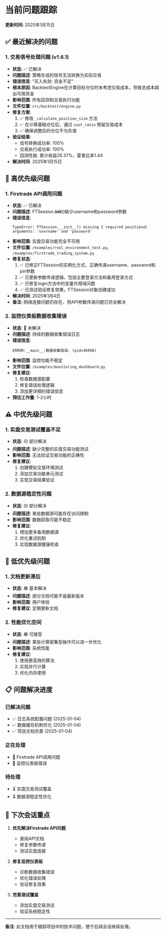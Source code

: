 # 当前问题跟踪

**更新时间**: 2025年1月15日

## ✅ 最近解决的问题

### 1. 交易信号处理问题 (v1.6.1)
- **状态**: ✅ 已解决
- **问题描述**: 策略生成的信号无法转换为实际交易
- **错误信息**: "买入失败: 资金不足"
- **根本原因**: BacktestEngine在计算目标仓位时未考虑交易成本，导致总成本超出可用资金
- **影响范围**: 所有回测和交易执行功能
- **文件位置**: `src/backtest/engine.py`
- **修复方案**: 
  1. ✅ 修改 `_calculate_position_size` 方法
  2. ✅ 在计算基础仓位后，通过 `cost_ratio` 预留交易成本
  3. ✅ 确保调整后的仓位不为负值
- **验证结果**: 
  - 信号转换成功率: 100%
  - 交易执行成功率: 100%
  - 回测性能: 累计收益26.37%，夏普比率1.44
- **解决时间**: 2025年1月15日

## 🚨 高优先级问题

### 1. Firstrade API调用问题
- **状态**: ✅ 已解决
- **问题描述**: FTSession.__init__()缺少username和password参数
- **错误信息**: 
  ```
  TypeError: FTSession.__init__() missing 2 required positional arguments: 'username' and 'password'
  ```
- **影响范围**: 实盘交易功能完全不可用
- **文件位置**: `/examples/real_environment_test.py`, `/examples/firstrade_trading_system.py`
- **修复状态**: 
  1. ✅ 已修正FTSession的实例化方式，正确传递username、password和pin参数
  2. ✅ 已更新参数传递逻辑，包括主要登录方法和备用登录方式
  3. ✅ 已修复login方法中的变量作用域问题
  4. ✅ 已测试验证修复效果，FTSession对象创建成功
- **解决时间**: 2025年1月4日
- **备注**: 网络连接问题仍存在，但API参数传递问题已完全解决

### 2. 监控仪表板数据收集错误
- **状态**: 🔴 未解决
- **问题描述**: 持续的数据收集错误日志
- **错误信息**: 
  ```
  ERROR:__main__:数据收集错误: (pid=46998)
  ```
- **影响范围**: 监控功能不稳定
- **文件位置**: `/examples/monitoring_dashboard.py`
- **修复建议**: 
  1. 检查数据源配置
  2. 修复错误处理逻辑
  3. 添加更详细的错误信息
- **预估工作量**: 1-2小时

## ⚠️ 中优先级问题

### 1. 实盘交易测试覆盖不足
- **状态**: 🟡 部分解决
- **问题描述**: 缺少完整的实盘交易功能测试
- **影响范围**: 无法验证交易功能的正确性
- **修复建议**: 
  1. 创建模拟交易环境测试
  2. 添加交易功能单元测试
  3. 实现交易结果验证

### 2. 数据源稳定性问题
- **状态**: 🟡 部分解决
- **问题描述**: 某些数据源可能存在访问限制
- **影响范围**: 数据获取可能不稳定
- **修复建议**: 
  1. 增加更多备用数据源
  2. 优化重试机制
  3. 实现数据源健康检查

## 🔵 低优先级问题

### 1. 文档更新滞后
- **状态**: 🟢 基本解决
- **问题描述**: 部分文档可能不是最新版本
- **影响范围**: 用户体验
- **修复建议**: 定期更新文档

### 2. 性能优化空间
- **状态**: 🟢 可接受
- **问题描述**: 某些计算密集型操作可以进一步优化
- **影响范围**: 系统性能
- **修复建议**: 
  1. 使用更高效的算法
  2. 实现并行计算
  3. 优化内存使用

## 📋 问题解决进度

### 已解决问题
- ✅ 日志系统配置问题 (2025-01-04)
- ✅ 数据缓存机制优化 (2025-01-04)
- ✅ 项目文档完善 (2025-01-04)

### 正在处理
- 🔄 Firstrade API调用问题
- 🔄 监控仪表板错误

### 待处理
- ⏳ 实盘交易测试覆盖
- ⏳ 数据源稳定性优化

## 🎯 下次会话重点

1. **优先解决Firstrade API问题**
   - 查阅API文档
   - 修复参数传递
   - 测试实盘连接

2. **修复监控仪表板**
   - 诊断数据收集错误
   - 优化错误处理
   - 验证修复效果

3. **完善测试覆盖**
   - 添加实盘交易测试
   - 验证系统稳定性

---

**备注**: 此文档用于跟踪项目中的技术问题，便于后续会话继续处理。